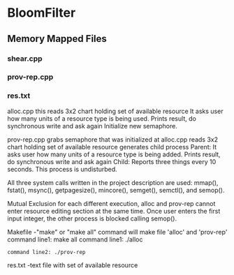 # BloomFilter
## Memory Mapped Files
### shear.cpp
### prov-rep.cpp
### res.txt

alloc.cpp
this reads 3x2 chart holding set of available resource
It asks user how many units of a resource type is being used.
Prints result, do synchronous write and ask again
Initialize new semaphore. 

prov-rep.cpp
grabs semaphore that was initialized at alloc.cpp
reads 3x2 chart holding set of available resource
generates child process
	Parent:
	It asks user how many units of a resource type is being added.
	Prints result, do synchronous write and ask again
	Child:
	Reports three things every 10 seconds.
	This process is undisturbed.


All three system calls written in the project description are 
used: mmap(), fstat(), msync(), getpagesize(), mincore(), semget(), semctl(), and semop().

Mutual Exclusion
for each different execution,
alloc and prov-rep cannot enter resource editing section at the same time.
Once user enters the first input integer, the other process is blocked calling semop().

Makefile
-"make" or "make all" command will make file 'alloc' and 'prov-rep'
	command line1: make all
	command line1: ./alloc
	
	command line2: ./prov-rep

res.txt
-text file with set of available resource
